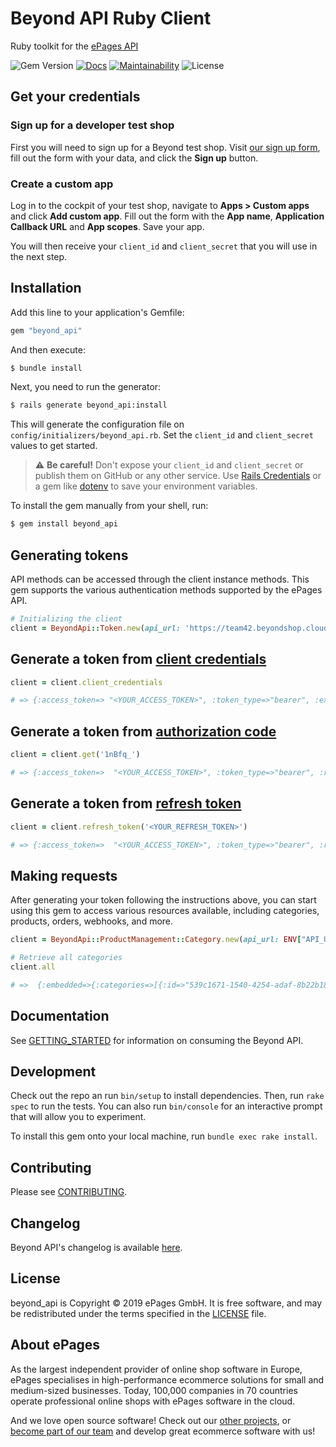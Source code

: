 # Beyond API Ruby Client

Ruby toolkit for the [ePages API](https://developer.epages.com/beyond-docs/#introduction)

![Gem Version](https://img.shields.io/gem/v/beyond_api?label=gem%20version)
[![Docs](https://img.shields.io/badge/docs-rubydoc-blue)](https://rubydoc.info/github/ePages-de/beyond_api-ruby_client)
[![Maintainability](https://api.codeclimate.com/v1/badges/1d173fa0b393e8eaf2a2/maintainability)](https://codeclimate.com/github/ePages-de/beyond_api-ruby_client/maintainability)
![License](https://img.shields.io/github/license/ePages-de/beyond_api-ruby_client)

## Get your credentials

### Sign up for a developer test shop

First you will need to sign up for a Beyond test shop.
Visit [our sign up form](https://signup.beyondshop.cloud), fill out the form with your data, and click the **Sign up** button.

### Create a custom app

Log in to the cockpit of your test shop, navigate to **Apps > Custom apps** and click **Add custom app**.
Fill out the form with the **App name**, **Application Callback URL** and **App scopes**.
Save your app.

You will then receive your `client_id` and `client_secret` that you will use in the next step.

## Installation

Add this line to your application's Gemfile:

```ruby
gem "beyond_api"
```

And then execute:

```bash
$ bundle install
```

Next, you need to run the generator:

```bash
$ rails generate beyond_api:install
```

This will generate the configuration file on `config/initializers/beyond_api.rb`. Set the `client_id` and `client_secret` values to get started.

> ⚠️ **Be careful!** Don't expose your `client_id` and `client_secret` or publish them on GitHub or any other service. Use [Rails Credentials](https://guides.rubyonrails.org/security.html#custom-credentials) or a gem like [dotenv](https://github.com/bkeepers/dotenv) to save your environment variables.

To install the gem manually from your shell, run:

```bash
$ gem install beyond_api
```

## Generating tokens

API methods can be accessed through the client instance methods. This gem supports the various authentication methods supported by the ePages API.

```ruby
# Initializing the client
client = BeyondApi::Token.new(api_url: 'https://team42.beyondshop.cloud/api', client_id: '<YOUR_CLIENT_ID>', client_secret: '<YOUR_CLIENT_SECRET>')
```
## Generate a token from [client credentials](https://developer.epages.com/beyond-docs/#create_a_jsonwebtoken_from_client_credentials)

```ruby
client = client.client_credentials

# => {:access_token=> "<YOUR_ACCESS_TOKEN>", :token_type=>"bearer", :expires_in=>3599, :scope=> "orde:r prat:dcur pypr:cur prod:urdc", :tenant_id=>1147, :iat=>1723477546,  :jti=>"mqXCnX/q/vStoJO69q68x1gw61c="}
```

## Generate a token from [authorization code](https://developer.epages.com/beyond-docs/#create_a_jsonwebtoken_from_authorization_code)

```ruby
client = client.get('1nBfq_')

# => {:access_token=>  "<YOUR_ACCESS_TOKEN>", :token_type=>"bearer", :refresh_token=> "<YOUR_REFRESH_TOKEN>", :expires_in=>3599, :scope=> "orde:r prat:dcur pypr:cur prod:urdc", :tenant_id=>1147, :iat=>1723453179, :jti=>"C0N0VYQUgzchp2GGo8WaINhpM8s="}
```

## Generate a token from [refresh token](https://developer.epages.com/beyond-docs/#create_a_jsonwebtoken_from_refresh_token)

```ruby
client = client.refresh_token('<YOUR_REFRESH_TOKEN>')

# => {:access_token=>  "<YOUR_ACCESS_TOKEN>", :token_type=>"bearer", :refresh_token=> "<YOUR_REFRESH_TOKEN>", :expires_in=>3599, :scope=> "orde:r prat:dcur pypr:cur prod:urdc lcnt:u pymt:ur loca:urcd sctg:m shat:cdru rfpr:ur prad:rcd", :tenant_id=>1147, :iat=>1723453179, :jti=>"C0N0VYQUgzchp2GGo8WaINhpM8s="}
```

## Making requests

After generating your token following the instructions above, you can start using this gem to access various resources available, including categories, products, orders, webhooks, and more.

```ruby
client = BeyondApi::ProductManagement::Category.new(api_url: ENV["API_URL"], access_token: '<YOUR_ACCESS_TOKEN>')

# Retrieve all categories
client.all

# =>  {:embedded=>{:categories=>[{:id=>"539c1671-1540-4254-adaf-8b22b188d6d2", :name=>"New Category", :type=>"SMART", :default_sort=>"HIGHEST_PRICE_FIRST", :filters=>[], :links=>  {:self=>{:href=>"https://team42.beyondshop.cloud/api/categories/539c1671-1540-4254-adaf-8b22b188d6d2"}, :category=>{:href=>"https://team42.beyondshop.cloud/api/categories/539c1671-1540-4254-adaf-8b22b188d6d2"}}}]}, :links=>{:self=>{:href=>"https://team42.beyondshop.cloud/api/categories?page=0&size=20"}}, :page=>{:size=>20, :total_elements=>9, :total_pages=>1, :number=>0}}
```

## Documentation

See [GETTING_STARTED](https://github.com/ePages-de/beyond_api-ruby_client/blob/master/GETTING_STARTED.md) for information on consuming the Beyond API.

## Development

Check out the repo an run `bin/setup` to install dependencies. Then, run `rake spec` to run the tests. You can also run `bin/console` for an interactive prompt that will allow you to experiment.

To install this gem onto your local machine, run `bundle exec rake install`.

## Contributing

Please see [CONTRIBUTING](https://github.com/ePages-de/beyond_api-ruby_client/blob/master/CONTRIBUTING.md).

## Changelog

Beyond API's changelog is available [here](https://github.com/ePages-de/beyond_api-ruby_client/blob/master/CHANGELOG.md).

## License

beyond_api is Copyright © 2019 ePages GmbH. It is free software, and may be redistributed under the terms specified in the [LICENSE](https://github.com/ePages-de/beyond_api-ruby_client/blob/master/LICENSE) file.

## About ePages

As the largest independent provider of online shop software in Europe, ePages specialises in high-performance ecommerce solutions for small and medium-sized businesses.
Today, 100,000 companies in 70 countries operate professional online shops with ePages software in the cloud.

And we love open source software!
Check out our [other projects](https://github.com/ePages-de), or [become part of our team](https://developer.epages.com/devjobs/) and develop great ecommerce software with us!
